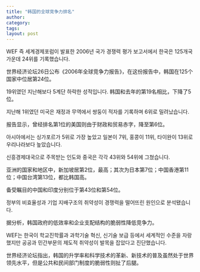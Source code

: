 ```yaml
---
title: "韩国的全球竞争力排名"
author:
category: 
tags: 
layout: post
---
```

WEF 즉 세계경제포럼이 발표한 2006년 국가 경쟁력 평가 보고서에서 한국은 125개국 가운데 24위를 기록했습니다.

世界经济论坛26日公布《2006年全球竞争力报告》，在这份报告中，韩国在125个国家中位居第24位。

19위였던 지난해보다 5계단 하락한 성적입니다.
韩国和去年的第19名相比，下降了5位。

지난해 1위였던 미국은 재정과 무역에서 쌍둥이 적자를 기록하며 6위로 밀려났습니다.

报告显示，曾经排名第1位的美国则由于财政和贸易赤字，降至第6位。

아시아에서는 싱가포르가 5위로 가장 높았고 일본이 7위, 홍콩이 11위, 타이완이 13위로 우리나라보다 높았습니다.

신흥경제대국으로 주목받는 인도와 중국은 각각 43위와 54위에 그쳤습니다.

亚洲的国家和地区中，新加坡居第2位，最高；其次为日本第7位；中国香港第11位；中国台湾第13位，都比韩国高。

备受瞩目的中国和印度分别位于第43位和第54位。

정부의 비효율성과 기업 지배구조의 취약성이 경쟁력을 떨어뜨린 원인으로 분석됐습니다.

据分析，韩国政府的低效率和企业支配结构的脆弱性降低竞争力。

WEF는 한국이 학교진학률과 과학기술 혁신, 신기술 보급 등에서 세계적인 수준을 자랑했지만 공공과 민간부문의 제도적 취약성이 발목을 잡았다고 진단했습니다.

世界经济论坛指出，韩国的升学率和科学技术的革新、新技术的普及虽然处于世界领先水平，但是公共和民间部门制度的脆弱性则扯了后腿。

